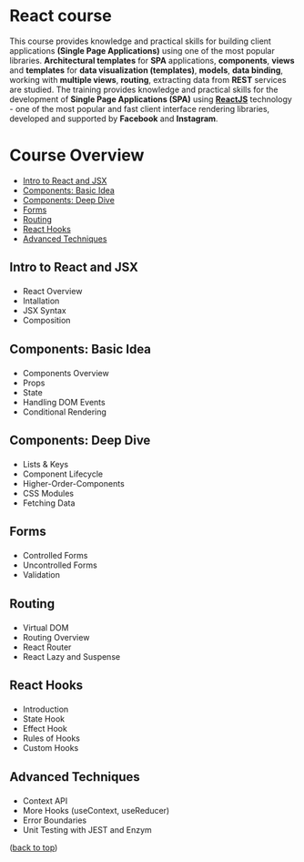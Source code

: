 <div id="top"></div>

# React course

This course provides knowledge and practical skills for building client applications **(Single Page Applications)** using one of the most popular libraries. **Architectural templates** for **SPA** applications, **components**, **views** and **templates** for **data visualization (templates)**, **models**, **data binding**, working with **multiple views**, **routing**, extracting data from **REST** services are studied. The training provides knowledge and practical skills for the development of **Single Page Applications (SPA)** using <a href="https://reactjs.org/"><strong>ReactJS</strong></a> technology - one of the most popular and fast client interface rendering libraries, developed and supported by **Facebook** and **Instagram**.

# Course Overview

- <a href="#intro-jsx">Intro to React and JSX</a>
- <a href="#components-bi">Components: Basic Idea</a> 
- <a href="#components-dd">Components: Deep Dive</a>
- <a href="#forms">Forms</a>
- <a href="#routing">Routing</a>
- <a href="#react-hooks">React Hooks</a>
- <a href="#advanced-techs">Advanced Techniques</a>


## <p id="intro-jsx">Intro to React and JSX</p>
- React Overview
- Intallation
- JSX Syntax
- Composition

## <p id="components-bi">Components: Basic Idea</p>
- Components Overview
- Props
- State
- Handling DOM Events
- Conditional Rendering

## <p id="components-dd">Components: Deep Dive</p>
- Lists & Keys
- Component Lifecycle
- Higher-Order-Components
- CSS Modules
- Fetching Data

## <p id="forms">Forms</p>
- Controlled Forms
- Uncontrolled Forms
- Validation

## <p id="routing">Routing</p>
- Virtual DOM
- Routing Overview
- React Router
- React Lazy and Suspense

## <p id="react-hooks">React Hooks</p>
- Introduction
- State Hook
- Effect Hook
- Rules of Hooks
- Custom Hooks

## <p id="advanced-techniques">Advanced Techniques</p>
- Context API
- More Hooks (useContext, useReducer)
- Error Boundaries
- Unit Testing with JEST and Enzym

(<a href="#top">back to top</a>)